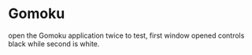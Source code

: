 # Gomoku
open the Gomoku application twice to test, first window opened controls black while second is white.
